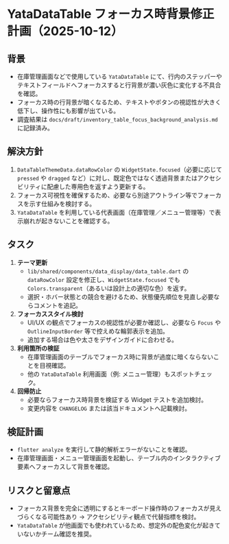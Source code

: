 # YataDataTable フォーカス時背景修正計画（2025-10-12）

## 背景
- 在庫管理画面などで使用している `YataDataTable` にて、行内のステッパーやテキストフィールドへフォーカスすると行背景が濃い灰色に変化する不具合を確認。
- フォーカス時の行背景が暗くなるため、テキストやボタンの視認性が大きく低下し、操作性にも影響が出ている。
- 調査結果は `docs/draft/inventory_table_focus_background_analysis.md` に記録済み。

## 解決方針
1. `DataTableThemeData.dataRowColor` の `WidgetState.focused`（必要に応じて `pressed` や `dragged` など）に対し、既定色ではなく透過背景またはアクセシビリティに配慮した専用色を返すよう更新する。
2. フォーカス可視性を確保するため、必要なら別途アウトライン等でフォーカスを示す仕組みを検討する。
3. `YataDataTable` を利用している代表画面（在庫管理／メニュー管理等）で表示崩れが起きないことを確認する。

## タスク
1. **テーマ更新**
   - `lib/shared/components/data_display/data_table.dart` の `dataRowColor` 設定を修正し、`WidgetState.focused` でも `Colors.transparent`（あるいは設計上の適切な色）を返す。
   - 選択・ホバー状態との競合を避けるため、状態優先順位を見直し必要ならコメントを追記。
2. **フォーカススタイル検討**
   - UI/UX の観点でフォーカスの視認性が必要か確認し、必要なら `Focus` や `OutlineInputBorder` 等で控えめな輪郭表示を追加。
   - 追加する場合は色や太さをデザインガイドに合わせる。
3. **利用箇所の検証**
   - 在庫管理画面のテーブルでフォーカス時に背景が過度に暗くならないことを目視確認。
   - 他の `YataDataTable` 利用画面（例: メニュー管理）もスポットチェック。
4. **回帰防止**
   - 必要ならフォーカス時背景を検証する Widget テストを追加検討。
   - 変更内容を `CHANGELOG` または該当ドキュメントへ記載検討。

## 検証計画
- `flutter analyze` を実行して静的解析エラーがないことを確認。
- 在庫管理画面・メニュー管理画面を起動し、テーブル内のインタラクティブ要素へフォーカスして背景を確認。

## リスクと留意点
- フォーカス背景を完全に透明にするとキーボード操作時のフォーカスが見えづらくなる可能性あり → アクセシビリティ観点で代替指標を検討。
- `YataDataTable` が他画面でも使われているため、想定外の配色変化が起きていないかチーム確認を推奨。
